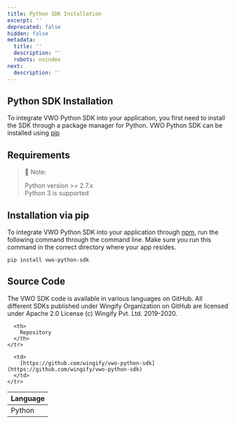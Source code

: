 ```yaml
---
title: Python SDK Installation
excerpt: ''
deprecated: false
hidden: false
metadata:
  title: ''
  description: ''
  robots: noindex
next:
  description: ''
---
```

## Python SDK Installation

To integrate VWO Python SDK into your application, you first need to install the SDK through a package manager for Python. VWO Python SDK can be installed using [pip](https://pypi.org/project/pip/) 

## Requirements

> 📘 Note:
>
> Python version >= 2.7.x\
> Python 3 is supported

## Installation via pip

To integrate VWO Python SDK into your application through [npm](https://www.npmjs.com/), run the following command through the command line. Make sure you run this command in the correct directory where your app resides.

```shell
pip install vwo-python-sdk
```

## Source Code

The VWO SDK code is available in various languages on GitHub. All different SDKs published under Wingify Organization on GitHub are licensed under Apache 2.0 License (c) Wingify Pvt. Ltd. 2019-2020.

<Table align={["left","left"]}>
  <thead>
    <tr>
      <th>
        Language
      </th>

      <th>
        Repository
      </th>
    </tr>
  </thead>

  <tbody>
    <tr>
      <td>
        Python
      </td>

      <td>
        [https://github.com/wingify/vwo-python-sdk](https://github.com/wingify/vwo-python-sdk)
      </td>
    </tr>
  </tbody>
</Table>
